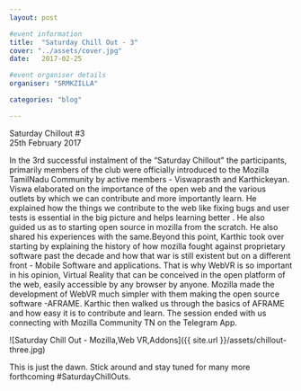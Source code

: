 ```yaml
---
layout: post

#event information
title:  "Saturday Chill Out - 3"
cover: "../assets/cover.jpg"
date:   2017-02-25

#event organiser details
organiser: "SRMKZILLA"

categories: "blog"

---
```


Saturday Chillout #3 <br>
25th February 2017

In the 3rd successful instalment of the “Saturday Chillout" the participants, primarily members of the club were officially introduced to the Mozilla TamilNadu Community by active members - Viswaprasth and Karthickeyan.
Viswa elaborated on the importance of the open web and the various outlets by which we can contribute and more importantly learn. He explained how the things we contribute to the web like fixing bugs and user tests is essential in the big picture and helps learning better . He also guided us as to starting open source in mozilla from the scratch. He also shared his experiences with the same.Beyond this point, Karthic took over starting by explaining the history of how mozilla fought against proprietary software past the decade and how that war is still existent but on a different front - Mobile Software and applications.
That is why WebVR is so important in his opinion, Virtual Reality that can be conceived in the open platform of the web, easily accessible by any browser by anyone. Mozilla made the development of WebVR much simpler with them making the open source software -AFRAME. Karthic then walked us through the basics of AFRAME and how easy it is to contribute and learn.
The session ended with us connecting with Mozilla Community TN on the Telegram App.

![Saturday Chill Out - Mozilla,Web VR,Addons]({{ site.url }}/assets/chillout-three.jpg)

This is just the dawn. Stick around and stay tuned for many more forthcoming #SaturdayChillOuts. 
